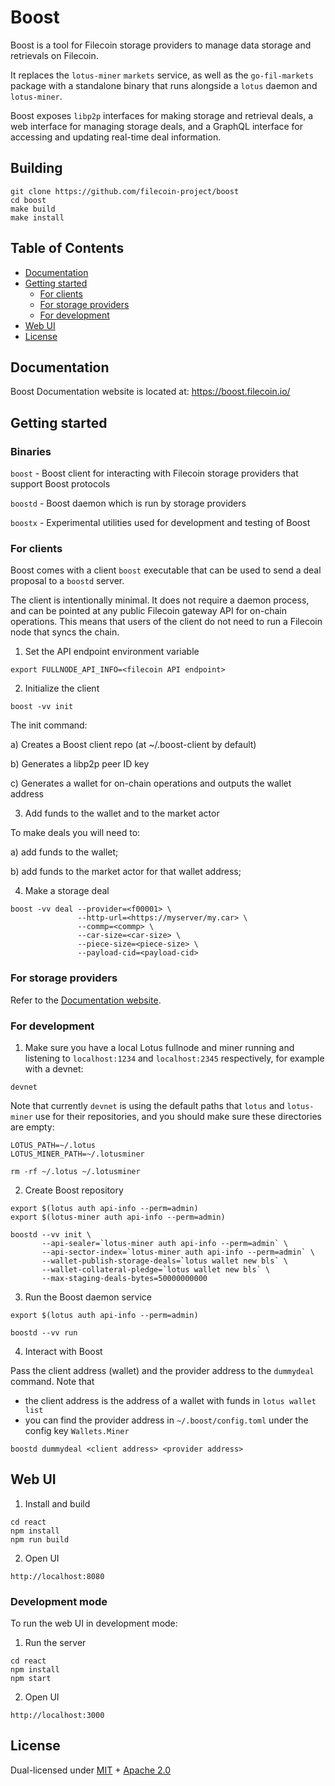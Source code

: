 # Boost

Boost is a tool for Filecoin storage providers to manage data storage and retrievals on Filecoin.

It replaces the `lotus-miner` `markets` service, as well as the `go-fil-markets` package with a standalone binary that runs alongside a `lotus` daemon and `lotus-miner`.

Boost exposes `libp2p` interfaces for making storage and retrieval deals, a web interface for managing storage deals, and a GraphQL interface for accessing and updating real-time deal information.

## Building

```
git clone https://github.com/filecoin-project/boost
cd boost
make build
make install
```

## Table of Contents

- [Documentation](#documentation)
- [Getting started](#getting-started)
    - [For clients](#for-clients)
    - [For storage providers](#for-storage-providers)
    - [For development](#for-development)
- [Web UI](#web-ui)
- [License](#license)

## Documentation

Boost Documentation website is located at: https://boost.filecoin.io/

## Getting started

### Binaries

`boost` - Boost client for interacting with Filecoin storage providers that support Boost protocols

`boostd` - Boost daemon which is run by storage providers

`boostx` - Experimental utilities used for development and testing of Boost

### For clients

Boost comes with a client `boost` executable that can be used to send a deal proposal to a `boostd` server.

The client is intentionally minimal. It does not require a daemon process, and can be pointed at any public Filecoin gateway API for on-chain operations. This means that users of the client do not need to run a Filecoin node that syncs the chain.

1. Set the API endpoint environment variable

```
export FULLNODE_API_INFO=<filecoin API endpoint>
```

2. Initialize the client

```
boost -vv init
```

The init command:

a) Creates a Boost client repo (at ~/.boost-client by default)

b) Generates a libp2p peer ID key

c) Generates a wallet for on-chain operations and outputs the wallet address

3. Add funds to the wallet and to the market actor

To make deals you will need to:

a) add funds to the wallet;

b) add funds to the market actor for that wallet address;

4. Make a storage deal

```
boost -vv deal --provider=<f00001> \
               --http-url=<https://myserver/my.car> \
               --commp=<commp> \
               --car-size=<car-size> \
               --piece-size=<piece-size> \
               --payload-cid=<payload-cid>
```

### For storage providers

Refer to the [Documentation website](https://boost.filecoin.io).

### For development


1. Make sure you have a local Lotus fullnode and miner running and listening to `localhost:1234` and `localhost:2345` respectively, for example with a devnet:

```
devnet
```

Note that currently `devnet` is using the default paths that `lotus` and `lotus-miner` use for their repositories, and you should make sure these directories are empty:

```
LOTUS_PATH=~/.lotus
LOTUS_MINER_PATH=~/.lotusminer

rm -rf ~/.lotus ~/.lotusminer
```


2. Create Boost repository

```
export $(lotus auth api-info --perm=admin)
export $(lotus-miner auth api-info --perm=admin)

boostd --vv init \
       --api-sealer=`lotus-miner auth api-info --perm=admin` \
       --api-sector-index=`lotus-miner auth api-info --perm=admin` \
       --wallet-publish-storage-deals=`lotus wallet new bls` \
       --wallet-collateral-pledge=`lotus wallet new bls` \
       --max-staging-deals-bytes=50000000000
```

3. Run the Boost daemon service

```
export $(lotus auth api-info --perm=admin)

boostd --vv run
```

4. Interact with Boost

Pass the client address (wallet) and the provider address to the `dummydeal` command.
Note that
- the client address is the address of a wallet with funds in `lotus wallet list`
- you can find the provider address in `~/.boost/config.toml` under the config key `Wallets.Miner`

```
boostd dummydeal <client address> <provider address>
```

## Web UI

1. Install and build

```
cd react
npm install
npm run build
```

2. Open UI

```
http://localhost:8080
```

### Development mode

To run the web UI in development mode:

1. Run the server

```
cd react
npm install
npm start
```

2. Open UI

```
http://localhost:3000
```

## License

Dual-licensed under [MIT](https://github.com/filecoin-project/boost/blob/main/LICENSE-MIT) + [Apache 2.0](https://github.com/filecoin-project/boost/blob/main/LICENSE-APACHE)
